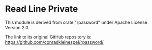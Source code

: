 # Read Line Private

This module is derived from crate "rpassword" under Apache License Version 2.0.

The link to its original GitHub repository is: https://github.com/conradkleinespel/rpassword/
